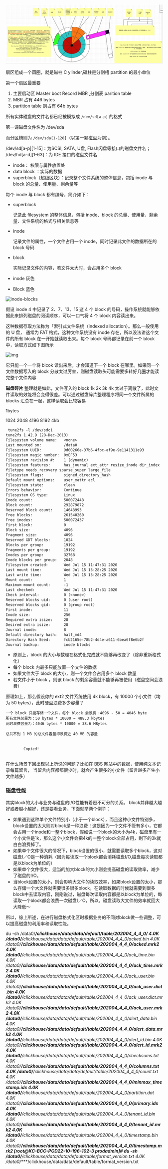 <img src="../../../mac_images/image-20201113155213959.png" alt="image-20201113155213959" style="zoom:150%;" />







扇区组成一个圆圈，就是磁柱 C ylinder,磁柱是分割槽 partition 的最小单位

第一个扇区最重要 

1. 主要启动区 Master boot Record MBR ,分割表 parition table 
2. MBR 占有 446 bytes
3. partition table 则占有 64b bytes



所有实体磁盘的文件名都已经被模拟成 `/dev/sd[a-p]` 的格式

第一课磁盘文件名为 /dev/sda

而分区槽则为 `/dev/sda[1-128]`（以第一颗磁盘为例）。

/dev/sd[a-p][1-15]：为SCSI, SATA, U盘, Flash闪盘等接口的磁盘文件名；
/dev/hd[a-d][1-63]：为 IDE 接口的磁盘文件名



- inode： 权限与属性放置处
- data block ：实际的数据
- superblock（超级区块）：记录整个文件系统的整体信息，包括 inode 与 block 的总量、使用量、剩余量等



每个 inode 与 block 都有编号，简介如下：

- superblock

  记录此 filesystem 的整体信息，包括 inode、block 的总量、使用量、剩余量、文件系统的格式与相关信息等

- inode

  记录文件的属性，一个文件占用一个 inode，同时记录此文件的数据所在的 block 号码

- block

  实际记录文件的内容，若文件太大时，会占用多个 block

- inode 灰色

- Block 蓝色



![inode-blocks](https://zq99299.github.io/linux-tutorial/assets/img/markdown-img-paste-20191020201151284.041beaa1.png)



假设 inode 4 中记录了 2、7、13、15 这 4 个 block 的号码，操作系统就能够依据此来排列磁盘的阅读顺序，可以一口气将 4 个 block 内容读出来。



这种数据存取方法称为「索引式文件系统（indexed allocation）。那么一般使用的 U 盘， 通常为 FAT 格式，这种文件系统没有 inode 存在，所以没法讲这个文件的所有 block 在一开始就读取出来。每个 block 号码都记录在前一个 block 中，读取方式如下图所示

![img](https://zq99299.github.io/linux-tutorial/assets/img/markdown-img-paste-20191020201550290.7acb9cef.png)

它只能一个一个将 blcok 读出来后，才会知道下一个 block 在哪里。如果同一个文件数据写入的 block 分散太过厉害，则磁盘读取头可能需要多转好几圈才能读完整个文件内容



**磁盘碎片** 整理就是如此，文件写入的 block 1k 2k 3k 4k  太过于离散了，此时文件读取的效能将会变得很差。可以通过磁盘碎片整理程序将同一个文件所属的 blocks 汇总在一起，这样读取会比较容易





1bytes 

1024 2048 4196 8192 4kb

```
 tune2fs -l /dev/sdc1
tune2fs 1.42.9 (28-Dec-2013)
Filesystem volume name:   <none>
Last mounted on:          /data0
Filesystem UUID:          9d00266e-37b6-4fbc-af9e-9e1141311e93
Filesystem magic number:  0xEF53
Filesystem revision #:    1 (dynamic)
Filesystem features:      has_journal ext_attr resize_inode dir_index filetype needs_recovery sparse_super large_file
Filesystem flags:         signed_directory_hash
Default mount options:    user_xattr acl
Filesystem state:         clean
Errors behavior:          Continue
Filesystem OS type:       Linux
Inode count:              500072448
Block count:              292879872
Reserved block count:     14643993
Free blocks:              261540260
Free inodes:              500072437
First block:              0
Block size:               4096
Fragment size:            4096
Reserved GDT blocks:      1024
Blocks per group:         19192
Fragments per group:      19192
Inodes per group:         32768
Inode blocks per group:   2048
Filesystem created:       Wed Jul 15 11:47:31 2020
Last mount time:          Wed Jul 15 15:28:25 2020
Last write time:          Wed Jul 15 15:28:25 2020
Mount count:              1
Maximum mount count:      -1
Last checked:             Wed Jul 15 11:47:31 2020
Check interval:           0 (<none>)
Reserved blocks uid:      0 (user root)
Reserved blocks gid:      0 (group root)
First inode:              11
Inode size:               256
Required extra isize:     28
Desired extra isize:      28
Journal inode:            8
Default directory hash:   half_md4
Directory Hash Seed:      fcb2165e-78b2-4d4e-a611-6bea6f8e6b2f
Journal backup:           inode blocks
```

- 原则上，block 的大小与数理在格式化完成就不能够再改变了（除非重新格式化）
- 每个 block 内最多只能放置一个文件的数据
- 如果文件大于 block 的大小，则一个文件会占用多个 block 数量
- 若文件小于 block ，则该 block 的剩余容量就不能够再被使用（磁盘空间会浪费）

原理如上，那么假设你的 ext2 文件系统使用 4k block，有 10000 个小文件（均为 50 bytes），此时硬盘浪费多少容量？

```text
一个 block 只能存储一个文件，每个 block 会浪费：4096 - 50 = 4046 byte
所有文件总量为：50 bytes * 10000 = 488.3 kbytes
此时浪费容量为：4046 bytes * 10000 = 38.6 MBytes

总共不到 1 MB 的总文件容量却浪费近 40 MB 的容量

 
        Copied!
    
```

在什么场景下回出现以上所说的问题？比如在 BBS 网站中的数据，使用纯文本记录每篇留言， 当留言内容都都很少时，就会产生很多的小文件（留言越多产生小文件越多）





### 磁盘性能

其实block的大小与业务与磁盘的I/O性能有着密不可分的关系。 block并非越大越好或者越小越好，还是要看业务，下面就举两个例子：

-  如果遇到这种单个文件特别小（小于一个block），而且这种小文件特别多，block设置的太大则对block是一种浪费！这是因为一个文件不管有多小，它都会占用一个inode和一整个block，假如说一个block的大小为4k，磁盘里有一个小文件是1k，那么这个小文件会把4k的一整个block全部占用，剩下的3k就白白浪费掉了。 
-  如果单个文件很大的情况下，block设置的很小，就需要读取多个block，这对磁盘I／O是一种消耗（因为每读取一个block都会消耗磁盘I/O,磁盘每次读取都是以block为单位的） 
-  如果单个文件很大，适当的加大block的大小则会提高磁盘的读取效率，减少了磁盘的I/O。 
-  当block设置的太小，则会影响大文件的读取效率，如果block设置的太小，那么存储一个大文件就需要很多很多block，在读取数据的时候就需要到很多block中去读取内容，刚刚说过，磁盘每次读取内容都是以block为单位的，每读取一个block都会浪费一次磁盘I／O，所以，磁盘读取大文件的效率就回大大降低～





所以，综上所述，在进行磁盘格式化区时根据业务的不同对block做一些调整，可以提高磁盘的利用率和读取性能。



du -sh /data0/****/clickhouse/data/data/default/table/202004_4_4_0/*
4.0K    /data0/****/clickhouse/data/data/default/table/202004_4_4_0/acked.bin
4.0K    /data0/****/clickhouse/data/data/default/table/202004_4_4_0/acked.mrk2
4.0K    /data0/****/clickhouse/data/data/default/table/202004_4_4_0/ack_time.bin
4.0K    /data0/****/clickhouse/data/data/default/table/202004_4_4_0/ack_time.mrk2
4.0K    /data0/****/clickhouse/data/data/default/table/202004_4_4_0/ack_user.bin
4.0K    /data0/****/clickhouse/data/data/default/table/202004_4_4_0/ack_user.dict.bin
4.0K    /data0/****/clickhouse/data/data/default/table/202004_4_4_0/ack_user.dict.mrk2
4.0K    /data0/****/clickhouse/data/data/default/table/202004_4_4_0/ack_user.mrk2
4.0K    /data0/****/clickhouse/data/data/default/table/202004_4_4_0/alert_data.bin
4.0K    /data0/****/clickhouse/data/data/default/table/202004_4_4_0/alert_data.mrk2
4.0K    /data0/****/clickhouse/data/data/default/table/202004_4_4_0/alert_id.bin
4.0K    /data0/****/clickhouse/data/data/default/table/202004_4_4_0/alert_id.mrk2
4.0K    /data0/****/clickhouse/data/data/default/table/202004_4_4_0/checksums.txt
4.0K    /data0/****/clickhouse/data/data/default/table/202004_4_4_0/columns.txt
4.0K    /data0/****/clickhouse/data/data/default/table/202004_4_4_0/count.txt
4.0K    /data0/****/clickhouse/data/data/default/table/202004_4_4_0/minmax_timestamp.idx
4.0K    /data0/****/clickhouse/data/data/default/table/202004_4_4_0/partition.dat
4.0K    /data0/****/clickhouse/data/data/default/table/202004_4_4_0/primary.idx
4.0K    /data0/****/clickhouse/data/data/default/table/202004_4_4_0/tenant_id.bin
4.0K    /data0/****/clickhouse/data/data/default/table/202004_4_4_0/tenant_id.mrk2
4.0K    /data0/****/clickhouse/data/data/default/table/202004_4_4_0/timestamp.bin
4.0K    /data0/****/clickhouse/data/data/default/table/202004_4_4_0/timestamp.mrk2
[root@KC-BCC-POD22-10-196-102-3 prodadmin]# du -sh /data0/****/clickhouse/data/data/default/table/format_version.txt
4.0K    /data0/****/clickhouse/data/data/default/table/format_version.txt



